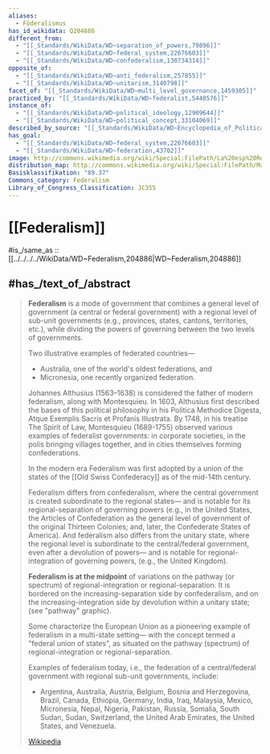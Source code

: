 ```yaml
---
aliases:
  - Föderalismus
has_id_wikidata: Q204886
different_from:
  - "[[_Standards/WikiData/WD~separation_of_powers,79896]]"
  - "[[_Standards/WikiData/WD~federal_system,22676603]]"
  - "[[_Standards/WikiData/WD~confederalism,130734314]]"
opposite_of:
  - "[[_Standards/WikiData/WD~anti_federalism,257855]]"
  - "[[_Standards/WikiData/WD~unitarism,3140798]]"
facet_of: "[[_Standards/WikiData/WD~multi_level_governance,1459305]]"
practiced_by: "[[_Standards/WikiData/WD~federalist,5440576]]"
instance_of:
  - "[[_Standards/WikiData/WD~political_ideology,12909644]]"
  - "[[_Standards/WikiData/WD~political_concept,33104069]]"
described_by_source: "[[_Standards/WikiData/WD~Encyclopedia_of_Political_Theory,20743760]]"
has_goal:
  - "[[_Standards/WikiData/WD~federal_system,22676603]]"
  - "[[_Standards/WikiData/WD~federation,43702]]"
image: http://commons.wikimedia.org/wiki/Special:FilePath/La%20esp%20Rep.%20Federal%2C%20Rep.%20Unitaria%20%282%29.JPG
distribution_map: http://commons.wikimedia.org/wiki/Special:FilePath/Map%20of%20federal%20states.svg
Basisklassifikation: "89.37"
Commons_category: Federalism
Library_of_Congress_Classification: JC355
---
```


# [[Federalism]] 

#is_/same_as :: [[../../../../WikiData/WD~Federalism,204886|WD~Federalism,204886]] 

## #has_/text_of_/abstract 

> **Federalism** is a mode of government 
> that combines a general level of government  (a central or federal government) 
> with a regional level of sub-unit governments (e.g., provinces, states, cantons, territories, etc.), 
> while dividing the powers of governing between the two levels of governments. 
> 
> Two illustrative examples of federated countries—
> - Australia, one of the world's oldest federations, and 
> - Micronesia, one recently organized federation.
>
> Johannes Althusius (1563–1638) is considered the father of modern federalism, along with Montesquieu. 
> In 1603, Althusius first described the bases of this political philosophy 
> in his Politica Methodice Digesta, Atque Exemplis Sacris et Profanis Illustrata. 
> By 1748, in his treatise The Spirit of Law, 
> Montesquieu (1689-1755) observed various examples of federalist governments: 
> in corporate societies, in the polis bringing villages together, 
> and in cities themselves forming confederations. 
> 
> In the modern era Federalism was 
> first adopted by a union of the states of the [[Old Swiss Confederacy]] as of the mid-14th century.
>
> Federalism differs from confederalism, 
> where the central government is created subordinate to the regional states—
> and is notable for its regional-separation of governing powers 
> (e.g., in the United States, the Articles of Confederation as the general level of government of the original Thirteen Colonies; and, later, the Confederate States of America). 
> And federalism also differs from the unitary state, 
> where the regional level is subordinate to the central/federal government, 
> even after a devolution of powers—
> and is notable for regional-integration of governing powers, (e.g., the United Kingdom). 
>
> **Federalism is at the midpoint** of variations 
> on the pathway (or spectrum) of regional-integration or regional-separation. 
> It is bordered on the increasing-separation side by confederalism, 
> and on the increasing-integration side by devolution within a unitary state; (see "pathway" graphic).
>
> Some characterize the European Union as a pioneering example of federalism in a multi-state setting—
> with the concept termed a "federal union of states", 
> as situated on the pathway (spectrum) of regional-integration or regional-separation.
>
> Examples of federalism today, i.e., the federation of a central/federal government 
> with regional sub-unit governments, include:  
> - Argentina, Australia, Austria, Belgium, Bosnia and Herzegovina, Brazil, Canada, Ethiopia, Germany, India, Iraq, Malaysia, Mexico, Micronesia, Nepal, Nigeria, Pakistan, Russia, Somalia, South Sudan, Sudan, Switzerland, the United Arab Emirates, the United States, and Venezuela.
>
> [Wikipedia](https://en.wikipedia.org/wiki/Federalism) 


